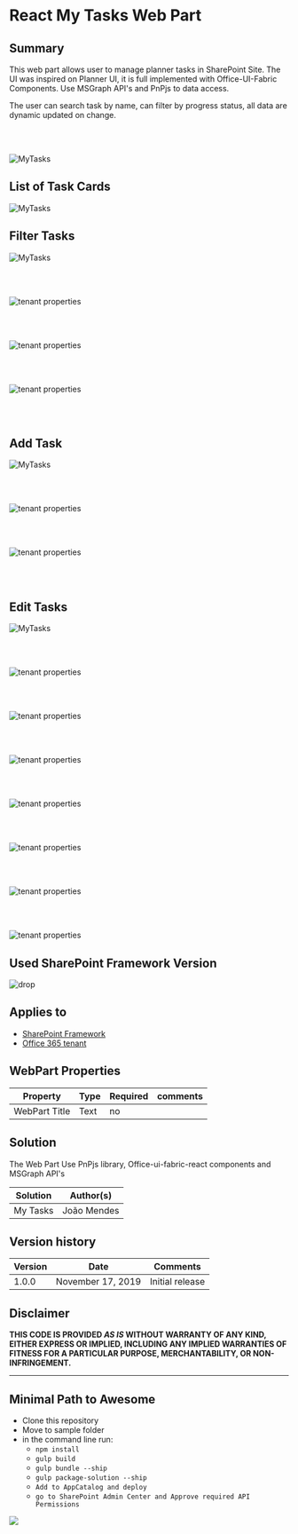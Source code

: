 # React My Tasks Web Part 

## Summary


This web part allows user to manage planner tasks in SharePoint Site. The UI was inspired on Planner UI, it is full implemented with Office-UI-Fabric Components. Use MSGraph API's and PnPjs to data access.

The user can search task by name, can filter by progress status, all data are dynamic updated on change.


</br>
</br>


![MyTasks](/samples/react-mytasks/assets/MyTasks.gif)



##  List of Task Cards



![MyTasks](https://github.com/joaojmendes/sp-dev-fx-webparts/blob/My-Tasks/samples/react-mytasks/assets/screen1.png)

## Filter Tasks


![MyTasks](https://github.com/joaojmendes/sp-dev-fx-webparts/blob/My-Tasks/samples/react-mytasks/assets/screen2.png)  

</br>
</br>


![tenant properties](https://github.com/joaojmendes/sp-dev-fx-webparts/blob/My-Tasks/samples/react-mytasks/assets/screen3.png)  


</br>
</br>


![tenant properties](https://github.com/joaojmendes/sp-dev-fx-webparts/blob/My-Tasks/samples/react-mytasks/assets/screen4.png) 


</br>
</br>


![tenant properties](https://github.com/joaojmendes/sp-dev-fx-webparts/blob/My-Tasks/samples/react-mytasks/assets/screen5.png)  

</br>
</br>

## Add Task  
  
![MyTasks](https://github.com/joaojmendes/sp-dev-fx-webparts/blob/My-Tasks/samples/react-mytasks/assets/AddTask.gif)

</br>
</br>



![tenant properties](https://github.com/joaojmendes/sp-dev-fx-webparts/blob/My-Tasks/samples/react-mytasks/assets/screen6.png)  

</br>
</br>


![tenant properties](https://github.com/joaojmendes/sp-dev-fx-webparts/blob/My-Tasks/samples/react-mytasks/assets/screen7.png)  

</br>
</br>

## Edit Tasks


![MyTasks](https://github.com/joaojmendes/sp-dev-fx-webparts/blob/My-Tasks/samples/react-mytasks/assets/EditTask.gif)

</br>
</br>

![tenant properties](https://github.com/joaojmendes/sp-dev-fx-webparts/blob/My-Tasks/samples/react-mytasks/assets/screen8.png)  
  

</br>
</br>


![tenant properties](https://github.com/joaojmendes/sp-dev-fx-webparts/blob/My-Tasks/samples/react-mytasks/assets/screen9.png)  
  

</br>
</br>


![tenant properties](https://github.com/joaojmendes/sp-dev-fx-webparts/blob/My-Tasks/samples/react-mytasks/assets/screen10.png)  

</br>
</br>


![tenant properties](https://github.com/joaojmendes/sp-dev-fx-webparts/blob/My-Tasks/samples/react-mytasks/assets/screen11.png)  

  

</br>
</br>


![tenant properties](https://github.com/joaojmendes/sp-dev-fx-webparts/blob/My-Tasks/samples/react-mytasks/assets/screen12.png)  


</br>
</br>



![tenant properties](https://github.com/joaojmendes/sp-dev-fx-webparts/blob/My-Tasks/samples/react-mytasks/assets/screen13.png)  

  
</br>
</br>



![tenant properties](https://github.com/joaojmendes/sp-dev-fx-webparts/blob/My-Tasks/samples/react-mytasks/assets/screen14.png)  

  


## Used SharePoint Framework Version 
![drop](https://img.shields.io/badge/version-1.9.1-green.svg)

## Applies to

* [SharePoint Framework](https:/dev.office.com/sharepoint)
* [Office 365 tenant](https://dev.office.com/sharepoint/docs/spfx/set-up-your-development-environment)

## WebPart Properties
 
Property |Type|Required| comments
--------------------|----|--------|----------
WebPart Title| Text| no|
 

## Solution
The Web Part Use PnPjs library, Office-ui-fabric-react components and MSGraph API's

Solution|Author(s)
--------|---------
My Tasks |João Mendes

## Version history

Version|Date|Comments
-------|----|--------
1.0.0|November 17, 2019|Initial release

## Disclaimer
**THIS CODE IS PROVIDED *AS IS* WITHOUT WARRANTY OF ANY KIND, EITHER EXPRESS OR IMPLIED, INCLUDING ANY IMPLIED WARRANTIES OF FITNESS FOR A PARTICULAR PURPOSE, MERCHANTABILITY, OR NON-INFRINGEMENT.**

---

## Minimal Path to Awesome

- Clone this repository
- Move to sample folder
- in the command line run:
  - `npm install`
  - `gulp build`
  - `gulp bundle --ship`
  - `gulp package-solution --ship`
  - `Add to AppCatalog and deploy`
   - `go to SharePoint Admin Center and Approve required API Permissions`


<img src="https://telemetry.sharepointpnp.com/sp-dev-fx-webparts/samples/react-MyTask" />
